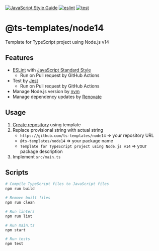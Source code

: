 [![JavaScript Style Guide](https://img.shields.io/badge/code_style-standard-brightgreen.svg)](https://standardjs.com)
[![eslint](https://github.com/ts-templates/node14/actions/workflows/eslint.yml/badge.svg)](https://github.com/ts-templates/node14/actions/workflows/eslint.yml)
[![test](https://github.com/ts-templates/node14/actions/workflows/test.yml/badge.svg)](https://github.com/ts-templates/node14/actions/workflows/test.yml)

# @ts-templates/node14

Template for TypeScript project using Node.js v14

## Features

- [ESLint](https://eslint.org/) with [JavaScript Standard Style](https://standardjs.com/)
  - Run on Pull request by GitHub Actions
- Test by [Jest](https://jestjs.io/)
  - Run on Pull request by GitHub Actions
- Manage Node.js version by [nvm](https://github.com/nvm-sh/nvm)
- Manage dependency updates by [Renovate](https://renovatebot.com/)

## Usage

1. [Create repository](https://github.com/ts-templates/node14/generate) using template
2. Replace provisional string with actual string
    - `https://github.com/ts-templates/node14` => your repository URL
    - `@ts-templates/node14` => your package name
    - `Template for TypeScript project using Node.js v14` => your package description
3. Implement `src/main.ts`

## Scripts

```sh
# Compile TypeScript files to JavaScript files
npm run build

# Remove built files
npm run clean

# Run linters
npm run lint

# Run main.ts
npm start

# Run tests
npm test
```
